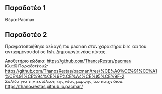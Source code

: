 Παραδοτέο 1
-----------

Θέμα: Pacman

Παραδοτέο 2
-----------
 Πραγματοποιήθηκε αλλαγή του pacman στον χαρακτήρα bird και του αντικειμένου dot σε fish.
 Δημιουργία νέας πίστας.
 
 Αποθετήριο κώδικα: https://github.com/ThanosRestas/pacman   
 Κλαδί Παραδοτέου2: https://github.com/ThanosRestas/pacman/tree/%CE%A0%CE%91%CE%A1%CE%91%CE%94%CE%9F%CE%A4%CE%95%CE%9F-2   
 Σελίδα για την εκτέλεση της νέας μορφής του παιχνιδιού: https://thanosrestas.github.io/pacman/   
  
    
    
